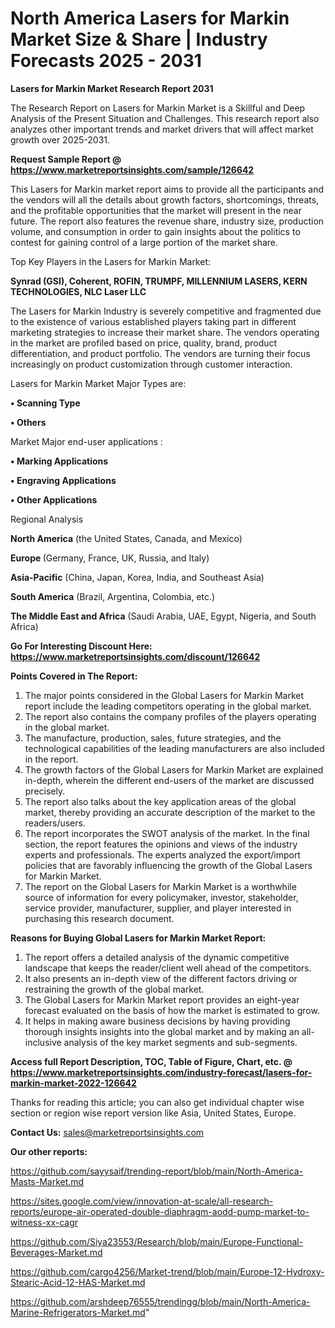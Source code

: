 # North America Lasers for Markin Market Size & Share | Industry Forecasts 2025 - 2031

<strong>Lasers for Markin Market Research Report 2031</strong>

The Research Report on Lasers for Markin Market is a Skillful and Deep Analysis of the Present Situation and Challenges. This research report also analyzes other important trends and market drivers that will affect market growth over 2025-2031.

<strong>Request Sample Report @ <a href=https://www.marketreportsinsights.com/sample/126642>https://www.marketreportsinsights.com/sample/126642</a></strong>

This Lasers for Markin market report aims to provide all the participants and the vendors will all the details about growth factors, shortcomings, threats, and the profitable opportunities that the market will present in the near future. The report also features the revenue share, industry size, production volume, and consumption in order to gain insights about the politics to contest for gaining control of a large portion of the market share.

Top Key Players in the Lasers for Markin Market:

<strong>Synrad (GSI), Coherent, ROFIN, TRUMPF, MILLENNIUM LASERS, KERN TECHNOLOGIES, NLC Laser LLC</strong>

The Lasers for Markin Industry is severely competitive and fragmented due to the existence of various established players taking part in different marketing strategies to increase their market share. The vendors operating in the market are profiled based on price, quality, brand, product differentiation, and product portfolio. The vendors are turning their focus increasingly on product customization through customer interaction.

Lasers for Markin Market Major Types are:

<strong>• Scanning Type

• Others</strong>

Market Major end-user applications :

<strong>• Marking Applications

• Engraving Applications

• Other Applications</strong>

Regional Analysis

</u><strong><b>North America</b></strong> (the United States, Canada, and Mexico)

<strong><b>Europe </b></strong>(Germany, France, UK, Russia, and Italy)

<strong><b>Asia-Pacific</b></strong> (China, Japan, Korea, India, and Southeast Asia)

<strong><b>South America</b></strong> (Brazil, Argentina, Colombia, etc.)

<strong><b>The Middle East and Africa</b></strong> (Saudi Arabia, UAE, Egypt, Nigeria, and South Africa)

<strong>Go For Interesting Discount Here: <a href=https://www.marketreportsinsights.com/discount/126642>https://www.marketreportsinsights.com/discount/126642</a></strong>

<strong>Points Covered in The Report:</strong>
<ol>
  <li>The major points considered in the Global Lasers for Markin Market report include the leading competitors operating in the global market.</li>
  <li>The report also contains the company profiles of the players operating in the global market.</li>
  <li>The manufacture, production, sales, future strategies, and the technological capabilities of the leading manufacturers are also included in the report.</li>
  <li>The growth factors of the Global Lasers for Markin Market are explained in-depth, wherein the different end-users of the market are discussed precisely.</li>
  <li>The report also talks about the key application areas of the global market, thereby providing an accurate description of the market to the readers/users.</li>
  <li>The report incorporates the SWOT analysis of the market. In the final section, the report features the opinions and views of the industry experts and professionals. The experts analyzed the export/import policies that are favorably influencing the growth of the Global Lasers for Markin Market.</li>
  <li>The report on the Global Lasers for Markin Market is a worthwhile source of information for every policymaker, investor, stakeholder, service provider, manufacturer, supplier, and player interested in purchasing this research document.</li>
</ol>
<strong>Reasons for Buying Global Lasers for Markin Market Report:</strong>

<ol>
  <li>The report offers a detailed analysis of the dynamic competitive landscape that keeps the reader/client well ahead of the competitors.</li>
  <li>It also presents an in-depth view of the different factors driving or restraining the growth of the global market.</li>
  <li>The Global Lasers for Markin Market report provides an eight-year forecast evaluated on the basis of how the market is estimated to grow.</li>
  <li>It helps in making aware business decisions by having providing thorough insights insights into the global market and by making an all-inclusive analysis of the key market segments and sub-segments.</li>
</ol>
<strong>Access full Report Description, TOC, Table of Figure, Chart, etc. @ <a href=https://www.marketreportsinsights.com/industry-forecast/lasers-for-markin-market-2022-126642>https://www.marketreportsinsights.com/industry-forecast/lasers-for-markin-market-2022-126642</a></strong>


Thanks for reading this article; you can also get individual chapter wise section or region wise report version like Asia, United States, Europe.

<strong>Contact Us:</strong>
sales@marketreportsinsights.com

<strong>Our other reports:</strong>

<a href=https://github.com/sayysaif/trending-report/blob/main/North-America-Masts-Market.md>https://github.com/sayysaif/trending-report/blob/main/North-America-Masts-Market.md</a>

<a href=https://sites.google.com/view/innovation-at-scale/all-research-reports/europe-air-operated-double-diaphragm-aodd-pump-market-to-witness-xx-cagr>https://sites.google.com/view/innovation-at-scale/all-research-reports/europe-air-operated-double-diaphragm-aodd-pump-market-to-witness-xx-cagr</a>

<a href=https://github.com/Siya23553/Research/blob/main/Europe-Functional-Beverages-Market.md>https://github.com/Siya23553/Research/blob/main/Europe-Functional-Beverages-Market.md</a>

<a href=https://github.com/cargo4256/Market-trend/blob/main/Europe-12-Hydroxy-Stearic-Acid-12-HAS-Market.md>https://github.com/cargo4256/Market-trend/blob/main/Europe-12-Hydroxy-Stearic-Acid-12-HAS-Market.md</a>

<a href=https://github.com/arshdeep76555/trendingg/blob/main/North-America-Marine-Refrigerators-Market.md>https://github.com/arshdeep76555/trendingg/blob/main/North-America-Marine-Refrigerators-Market.md</a>"
